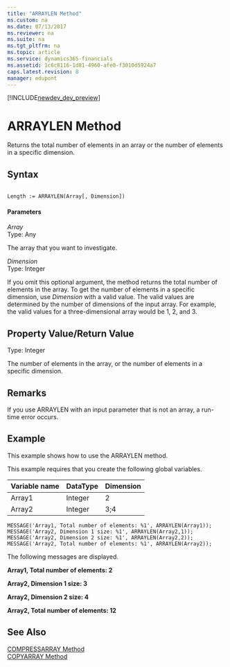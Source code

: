 ```yaml
---
title: "ARRAYLEN Method"
ms.custom: na
ms.date: 07/13/2017
ms.reviewer: na
ms.suite: na
ms.tgt_pltfrm: na
ms.topic: article
ms.service: dynamics365-financials
ms.assetid: 1c6c8116-1d81-4960-afe0-f3010d5924a7
caps.latest.revision: 8
manager: edupont
---
```


[!INCLUDE[newdev_dev_preview](../includes/newdev_dev_preview.md)]

# ARRAYLEN Method
Returns the total number of elements in an array or the number of elements in a specific dimension.  
  
## Syntax  
  
```  
  
Length := ARRAYLEN(Array[, Dimension])  
```  
  
#### Parameters  
 *Array*  
 Type: Any  
  
 The array that you want to investigate.  
  
 *Dimension*  
 Type: Integer  
  
 If you omit this optional argument, the method returns the total number of elements in the array. To get the number of elements in a specific dimension, use *Dimension* with a valid value. The valid values are determined by the number of dimensions of the input array. For example, the valid values for a three-dimensional array would be 1, 2, and 3.  
  
## Property Value/Return Value  
 Type: Integer  
  
 The number of elements in the array, or the number of elements in a specific dimension.  
  
## Remarks  
 If you use ARRAYLEN with an input parameter that is not an array, a run-time error occurs.  
  
## Example  
 This example shows how to use the ARRAYLEN method.  
  
 This example requires that you create the following global variables.  
  
|Variable name|DataType|Dimension|  
|-------------------|--------------|---------------|  
|Array1|Integer|2|  
|Array2|Integer|3;4|  
  
```  
MESSAGE('Array1, Total number of elements: %1', ARRAYLEN(Array1));  
MESSAGE('Array2, Dimension 1 size: %1', ARRAYLEN(Array2,1));  
MESSAGE('Array2, Dimension 2 size: %1', ARRAYLEN(Array2,2));  
MESSAGE('Array2, Total number of elements: %1', ARRAYLEN(Array2));  
```  
  
 The following messages are displayed.  
  
 **Array1, Total number of elements: 2**  
  
 **Array2, Dimension 1 size: 3**  
  
 **Array2, Dimension 2 size: 4**  
  
 **Array2, Total number of elements: 12**  
  
## See Also  
 [COMPRESSARRAY Method](devenv-COMPRESSARRAY-Method.md)   
 [COPYARRAY Method](devenv-COPYARRAY-Method.md)